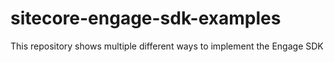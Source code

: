 # sitecore-engage-sdk-examples
This repository shows multiple different ways to implement the Engage SDK
